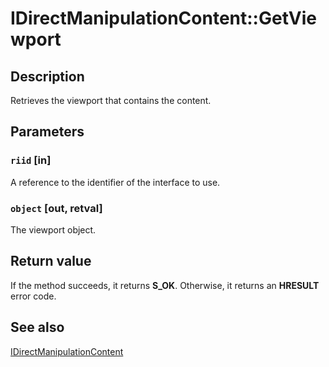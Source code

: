 # IDirectManipulationContent::GetViewport

## Description

Retrieves the viewport that contains the content.

## Parameters

### `riid` [in]

A reference to the identifier of the interface to use.

### `object` [out, retval]

The viewport object.

## Return value

If the method succeeds, it returns **S_OK**. Otherwise, it returns an **HRESULT** error code.

## See also

[IDirectManipulationContent](https://learn.microsoft.com/previous-versions/windows/desktop/api/directmanipulation/nn-directmanipulation-idirectmanipulationcontent)